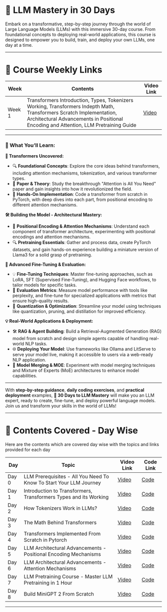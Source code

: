 # 🚀 LLM Mastery in 30 Days

Embark on a transformative, step-by-step journey through the world of Large Language Models (LLMs) with this immersive 30-day course. From foundational concepts to deploying real-world applications, this course is designed to empower you to build, train, and deploy your own LLMs, one day at a time.

---

# 📜 Course Weekly Links

| Week   | Contents  | Video Link | 
|--------|-----------|------------|
| Week 1 | Transformers Introduction, Types, Tokenizers Working, Transformers Indepth Math, Transformers Scratch Implementation, Architectural Advancements in Positional Encoding and Attention, LLM Pretraining Guide | [Video](https://youtu.be/xkv6GbMIe4g)

---

### **🌟 What You’ll Learn:**

**🧠 Transformers Uncovered:**
- 🔍 **Foundational Concepts**: Explore the core ideas behind transformers, including attention mechanisms, tokenization, and various transformer types.
- 📜 **Paper & Theory**: Study the breakthrough "Attention is All You Need" paper and gain insights into how it revolutionized the field.
- 🔧 **Hands-On Implementation**: Code a transformer from scratch in PyTorch, with deep dives into each part, from positional encoding to different attention mechanisms.

**🛠️ Building the Model - Architectural Mastery:**
- 🎯 **Positional Encoding & Attention Mechanisms**: Understand each component of transformer architecture, experimenting with positional encodings and attention mechanisms.
- 🔍 **Pretraining Essentials**: Gather and process data, create PyTorch datasets, and gain hands-on experience building a miniature version of Llama3 for a solid grasp of pretraining.

**🚀 Advanced Fine-Tuning & Evaluation:**
- 💡 **Fine-Tuning Techniques**: Master fine-tuning approaches, such as LoRA, SFT (Supervised Fine-Tuning), and Hugging Face workflows, to tailor models for specific tasks.
- 🧪 **Evaluation Metrics**: Measure model performance with tools like perplexity, and fine-tune for specialized applications with metrics that ensure high-quality results.
- 🔄 **Quantization & Optimization**: Streamline your model using techniques like quantization, pruning, and distillation for improved efficiency.

**💡 Real-World Applications & Deployment:**
- 🛠️ **RAG & Agent Building**: Build a Retrieval-Augmented Generation (RAG) model from scratch and design simple agents capable of handling real-world NLP tasks.
- 🌐 **Deploying Your Model**: Use frameworks like Ollama and LitServe to serve your model live, making it accessible to users via a web-ready NLP application.
- 🔄 **Model Merging & MOE**: Experiment with model merging techniques and Mixture of Experts (MoE) architectures to enhance model capabilities.

---

With **step-by-step guidance**, **daily coding exercises**, and **practical deployment** examples, **🚀 30 Days to LLM Mastery** will make you an LLM expert, ready to create, fine-tune, and deploy powerful language models. Join us and transform your skills in the world of LLMs!

---

# 📜 Contents Covered - Day Wise

Here are the contents which are covered day wise with the topics and links provided for each day

| Day   | Topic                                                           | Video Link                                                                 | Code Link                                                                                             |
|-------|-----------------------------------------------------------------|---------------------------------------------------------------------------|------------------------------------------------------------------------------------------------------|
| Day 0 | LLM Prerequisites - All You Need To Know To Start Your LLM Journey | [Video](https://www.youtube.com/watch?v=aZePVtBHYhM)                    | [Code](https://github.com/Vasanth51430/LLM_Mastery_In_30_Days/tree/main/Day0)                        |
| Day 1 | Introduction to Transformers, Transformers Types and its Working | [Video](https://www.youtube.com/watch?v=-4OMIgNmeDc)                    | [Code](https://github.com/Vasanth51430/LLM_Mastery_In_30_Days/tree/main/Day1)                        |
| Day 2 | How Tokenizers Work in LLMs?                                    | [Video](https://www.youtube.com/watch?v=mlq5VblXNqk)                    | [Code](https://github.com/Vasanth51430/LLM_Mastery_In_30_Days/tree/main/Day2)                        |
| Day 3 | The Math Behind Transformers                                    | [Video](https://www.youtube.com/watch?v=Xos-JTRMvfY)                    | [Code](https://github.com/Vasanth51430/LLM_Mastery_In_30_Days/tree/main/Day3)                        |
| Day 4 | Transformers Implemented From Scratch in Pytorch                | [Video](https://www.youtube.com/watch?v=lB8oxvuE1-Q)                    | [Code](https://github.com/Vasanth51430/LLM_Mastery_In_30_Days/tree/main/Day4)                        |
| Day 5 | LLM Architectural Advancements - Positional Encoding Mechanisms | [Video](https://www.youtube.com/watch?v=ktdVRiDkWM4)                    | [Code](https://github.com/Vasanth51430/LLM_Mastery_In_30_Days/tree/main/Day5)                        |
| Day 6 | LLM Architectural Advancements - Attention Mechanisms           | [Video](https://www.youtube.com/watch?v=k4FSaLTolME)                    | [Code](https://github.com/Vasanth51430/LLM_Mastery_In_30_Days/tree/main/Day6)                        |
| Day 7 | LLM Pretraining Course - Master LLM Pretraining in 1 Hour       | [Video](https://www.youtube.com/watch?v=21EejfdJYIU)                    | [Code](https://github.com/Vasanth51430/LLM_Mastery_In_30_Days/tree/main/Day7)                        |
| Day 8 | Build MiniGPT 2 From Scratch                                    | [Video](https://www.youtube.com/watch?v=H3PY4gUEkd8)                    | [Code](https://github.com/Vasanth51430/LLM_Mastery_In_30_Days/tree/main/Day8)                        |

---
